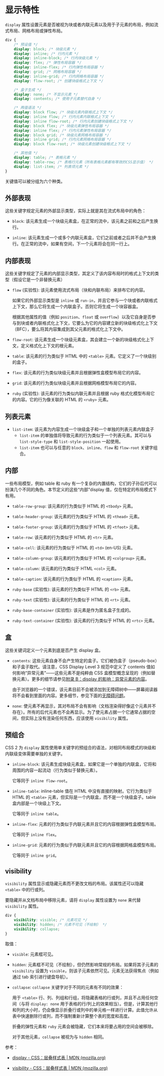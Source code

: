 # 显示特性

`display` 属性设置元素是否被视为块或者内联元素以及用于子元素的布局，例如流式布局、网格布局或弹性布局。

```css
div {
	/* 预设值 */
	display: block; /* 块级元素 */
	display: inline; /* 行内元素 */
	display: inline-block; /* 行内块级元素 */
	display: flex; /* 弹性布局容器 */
	display: inline-flex; /* 行内弹性布局容器 */
	display: grid; /* 网格布局容器 */
	display: inline-grid; /* 行内网格布局容器 */
	display: flow-root; /* 创建块级格式上下文 */

	/* 盒子生成 */
	display: none; /* 不显示元素 */
	display: contents; /* 使用子元素替代自身 */

	/* 两值语法 */
	display: block flow; /* 块级元素内联格式上下文 */
	display: inline flow; /* 行内元素内联格式上下文 */
	display: inline flow-root; /* 行内元素创建块级格式上下文 */
	display: block flex; /* 块级元素弹性布局容器 */
	display: inline flex; /* 行内元素弹性布局容器 */
	display: block grid; /* 块级元素网格布局容器 */
	display: inline grid; /* 行内元素网格布局容器 */
	display: block flow-root; /* 块级元素创建块级格式上下文 */

	/* 其他值 */
	display: table; /* 表格元素 */
	display: table-row; /* 表格行元素（所有表格元素都有等效的CSS显示值） */
	display: list-item; /* 列表项元素 */
}
```

关键值可以被分组为六个种类。

## 外部表现

这些关键字规定元素的外部显示类型，实际上就是其在流式布局中的角色：

-   `block`: 该元素生成一个块级元素盒，在正常的流中，该元素之前和之后产生换行。

-   `inline`: 该元素生成一个或多个内联元素盒，它们之前或者之后并不会产生换行。在正常的流中，如果有空间，下一个元素将会在同一行上。

## 内部表现

这些关键字规定了元素的内部显示类型，其定义了该内容布局时的格式上下文的类型（假设它是一个非替换元素）

-   `flow` (实验性): 该元素使用流式布局（块和内联布局）来排布它的内容。

    如果它的外部显示类型是 `inline` 或 `run-in`，并且它参与一个块或者内联格式上下文，那么它将生成一个内联盒子。否则它将生成一个块容器盒。

    根据其他属性的值（例如 `position`、`float` 或 `overflow`）以及它自身是否参与到块或者内联格式化上下文，它要么为它的内容建立新的块级格式化上下文（BFC），要么将其内容集成到其父元素的格式化上下文中。

-   `flow-root`: 该元素生成一个块级元素盒，其会建立一个新的块级格式化上下文，定义格式化上下文的根元素。

-   `table`: 该元素的行为类似于 HTML 中的 `<table>` 元素。它定义了一个块级别的盒子。

-   `flex`: 该元素的行为类似块级元素并且根据弹性盒模型布局它的内容。

-   `grid`: 该元素的行为类似块级元素并且根据网格模型布局它的内容。

-   `ruby` (实验性): 该元素的行为类似内联元素并且根据 ruby 格式化模型布局它的内容。它的行为像关联的 HTML 的 `<ruby>` 元素。

## 列表元素

-   `list-item`: 该元素为内容生成一个块级盒子和一个单独的列表元素内联盒子
    -   `list-item` 的单独值将导致元素的行为类似于一个列表元素。其可以与 `list-style-type` 和 `list-style-position` 一起使用。
    -   `list-item` 也可以与任意的 `block`、`inline`、`flow` 和 `flow-root` 关键字组合。

## 内部

一些布局模型，例如 table 和 ruby 有一个复杂的内置结构，它们的子孙后代可以扮演几个不同的角色。本节定义的这些“内部”display 值，仅在特定的布局模式下有用。

-   `table-row-group`: 该元素的行为类似于 HTML 的 `<tbody>` 元素。

-   `table-header-group`: 该元素的行为类似于 HTML 的 `<thead>` 元素。

-   `table-footer-group`: 该元素的行为类似于 HTML 的 `<tfoot>` 元素。

-   `table-row`: 该元素的行为类似于 HTML 的 `<tr>` 元素。

-   `table-cell`: 该元素的行为类似于 HTML 的 `<td>` (en-US) 元素。

-   `table-column-group`: 该元素的行为类似于 HTML 的 `<colgroup>` 元素。

-   `table-column`: 该元素的行为类似于 HTML `<col>` 元素。

-   `table-caption`: 该元素的行为类似于 HTML 的 `<caption>` 元素。

-   `ruby-base` (实验性): 该元素的行为类似于 HTML 的 `<rb>` 元素。

-   `ruby-text` (实验性): 该元素的行为类似于 HTML 的 `<rt>` 元素。

-   `ruby-base-container` (实验性): 该元素是作为匿名盒子生成的。

-   `ruby-text-container` (实验性): 该元素的行为类似于 HTML 的 `<rtc>` 元素。

## 盒

这些关键词定义一个元素到底是否产生 display 盒。

-   `contents`: 这些元素自身不会产生特定的盒子。它们被伪盒子（pseudo-box）和子盒子取代。请注意，CSS Display Level 3 规范中定义了 contents 值如何影响“异常元素”——这些元素不是纯粹由 CSS 盒模型概念呈现的（例如替换元素）。更多的细节请参见[附录 B：display 的影响：异常元素的内容](https://drafts.csswg.org/css-display/#unbox)。

    由于浏览器的一个错误，该元素目前不会被添加到无障碍树中——屏幕阅读器将不会看到里面的内容。更多细节，参见下面的[无障碍问题](https://developer.mozilla.org/zh-CN/docs/Web/CSS/display#%E6%97%A0%E9%9A%9C%E7%A2%8D%E9%97%AE%E9%A2%98)。

-   `none`: 使元素不再显示，其对布局不会有影响（文档渲染得好像这个元素并不存在）。所有的后代元素也不会再显示。为了使元素占据一个它通常占据的空间，但实际上没有渲染任何东西，应该使用 `visibility` 属性。

## 预组合

CSS 2 为 `display` 属性使用单关键字的预组合的语法，对相同布局模式的块级和内联级变体需要单独的关键字。

-   `inline-block`: 该元素生成块级元素盒，如果它是一个单独的内联盒，它将和周围的内容一起流动（行为类似于替换元素）。

    它等同于 `inline flow-root`。

-   `inline-table`: inline-table 值在 HTML 中没有直接的映射。它行为类似于 HTML 的 `<table>` 元素，但实际是一个内联盒，而不是一个块级盒子。table 盒内部是一个块级上下文。

    它等同于 `inline table`。

-   `inline-flex`: 元素的行为类似于内联元素并且它的内容根据弹性盒模型布局。

    它等同于 `inline flex`。

-   `inline-grid`: 元素的行为类似于内联元素并且它的内容根据网格盒模型布局。

    它等同于 `inline grid`。

## visibility

`visibility` 属性显示或隐藏元素而不更改文档的布局。该属性还可以隐藏 `<table>` 中的行或列。

要隐藏并从文档布局中移除元素，请将 `display` 属性设置为 `none` 来代替 `visibility` 属性。

```css
div {
	visibility: visible; /* 元素可见 */
	visibility: hidden; /* 元素不可见（不绘制） */
	visibility: collapse;
}
```

取值：

-   `visible`: 元素框可见。

-   `hidden`: 元素框不可见（不绘制），但仍然影响常规的布局。如果将其子元素的 `visibility` 设置为 `visible`，则该子元素依然可见。元素无法获得焦点（例如通过 tab 索引进行键盘导航）。

-   `collapse`: `collapse` 关键字对于不同的元素有不同的效果：

    用于 `<table>` 行、列、列组和行组，将隐藏表格的行或列，并且不占用任何空间（与将 `display: none` 用于表格的行/列上的效果相当）。但是，计算其他行和列的大小时，仍会像显示折叠行或列中的单元格一样进行计算。此值允许从表中快速删除行或列，而不强制重新计算整个表的宽度和高度。

    折叠的弹性元素和 `ruby` 元素会被隐藏，它们本来将要占用的空间会被移除。

    对于其他元素，`collapse` 被视为与 `hidden` 相同。

参考：

-   [display - CSS：层叠样式表 | MDN (mozilla.org)](https://developer.mozilla.org/zh-CN/docs/Web/CSS/display)

-   [visibility - CSS：层叠样式表 | MDN (mozilla.org)](https://developer.mozilla.org/zh-CN/docs/Web/CSS/visibility)
